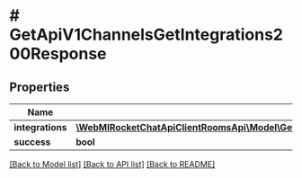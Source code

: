 # # GetApiV1ChannelsGetIntegrations200Response

## Properties

Name | Type | Description | Notes
------------ | ------------- | ------------- | -------------
**integrations** | [**\WebMIRocketChatApiClientRoomsApi\Model\GetApiV1ChannelsGetIntegrations200ResponseIntegrationsInner[]**](GetApiV1ChannelsGetIntegrations200ResponseIntegrationsInner.md) |  | [optional]
**success** | **bool** |  | [optional]

[[Back to Model list]](../../README.md#models) [[Back to API list]](../../README.md#endpoints) [[Back to README]](../../README.md)
